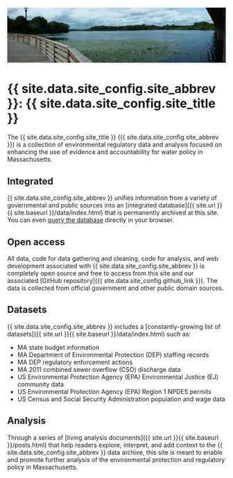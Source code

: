 ![The Mystic River](assets/mystic.jpg)


# {{ site.data.site_config.site_abbrev }}: {{ site.data.site_config.site_title }}

The {{ site.data.site_config.site_title }} ({{ site.data.site_config.site_abbrev }}) is a collection of environmental regulatory data and analysis focused on enhancing the use of evidence and accountability for water policy in Massachusetts.

## Integrated

{{ site.data.site_config.site_abbrev }} unifies information from a variety of governmental and public sources into an [integrated database]({{ site.url }}{{ site.baseurl }}/data/index.html) that is permanently archived at this site.  You can even <a href="data/sql_demo.html">query the database</a> directly in your browser.

## Open access

All data, code for data gathering and cleaning, code for analysis, and web development associated with {{ site.data.site_config.site_abbrev }} is completely open source and free to access from this site and our associated [GitHub repository]({{ site.data.site_config.github_link }}).  The data is collected from official government and other public domain sources.

## Datasets

{{ site.data.site_config.site_abbrev }} includes a [constantly-growing list of datasets]({{ site.url }}{{ site.baseurl }}/data/index.html) such as:
	
* MA state budget information
* MA Department of Environmental Protection (DEP) staffing records
* MA DEP regulatory enforcement actions
* MA 2011 combined sewer overflow (CSO) discharge data
* US Environmental Protection Agency (EPA) Environmental Justice (EJ) community data
* US Environmental Protection Agency (EPA) Region 1 NPDES permits
* US Census and Social Security Administration population and wage data

## Analysis

Through a series of [living analysis documents]({{ site.url }}{{ site.baseurl }}/posts.html) that help readers explore, interpret, and add context to the {{ site.data.site_config.site_abbrev }} data archive, this site is meant to enable and promote further analysis of the environmental protection and regulatory policy in Massachusetts.
